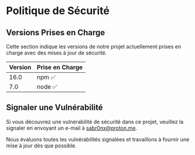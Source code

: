 # Politique de Sécurité

## Versions Prises en Charge

Cette section indique les versions de notre projet actuellement prises en charge avec des mises à jour de sécurité.

| Version | Prise en Charge    |
| ------- | ------------------ |
| 16.0    | npm :white_check_mark: |
| 7.0     | node :white_check_mark:                 |

## Signaler une Vulnérabilité

Si vous découvrez une vulnérabilité de sécurité dans ce projet, veuillez la signaler en envoyant un e-mail à sabr0nx@proton.me.

Nous évaluons toutes les vulnérabilités signalées et travaillons à fournir une mise à jour dès que possible. 

